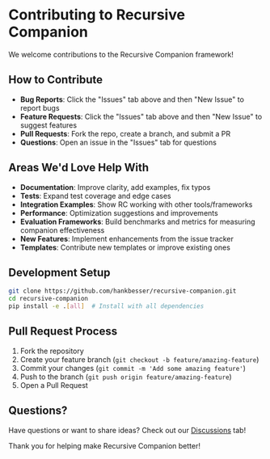 # Contributing to Recursive Companion

We welcome contributions to the Recursive Companion framework!

## How to Contribute

- **Bug Reports**: Click the "Issues" tab above and then "New Issue" to report bugs
- **Feature Requests**: Click the "Issues" tab above and then "New Issue" to suggest features  
- **Pull Requests**: Fork the repo, create a branch, and submit a PR
- **Questions**: Open an issue in the "Issues" tab for questions

## Areas We'd Love Help With

- **Documentation**: Improve clarity, add examples, fix typos
- **Tests**: Expand test coverage and edge cases
- **Integration Examples**: Show RC working with other tools/frameworks
- **Performance**: Optimization suggestions and improvements
- **Evaluation Frameworks**: Build benchmarks and metrics for measuring companion effectiveness
- **New Features**: Implement enhancements from the issue tracker
- **Templates**: Contribute new templates or improve existing ones

## Development Setup

```bash
git clone https://github.com/hankbesser/recursive-companion.git
cd recursive-companion
pip install -e .[all]  # Install with all dependencies
```

## Pull Request Process

1. Fork the repository
2. Create your feature branch (`git checkout -b feature/amazing-feature`)
3. Commit your changes (`git commit -m 'Add some amazing feature'`)
4. Push to the branch (`git push origin feature/amazing-feature`)
5. Open a Pull Request


## Questions?

Have questions or want to share ideas? Check out our [Discussions](https://github.com/hbesse13/recursive-companion/discussions) tab!

Thank you for helping make Recursive Companion better!